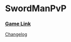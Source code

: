 # SwordManPvP
### [Game Link](https://www.roblox.com/games/2642313437/Swordsman-PvP-InDev)
[Changelog](https://github.com/TGStudios/SwordManPvP/releases)
